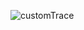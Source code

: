 ![customTrace](https://user-images.githubusercontent.com/107942339/188599169-c42db83f-961b-42f3-9b68-2cd2e89e479f.png)
